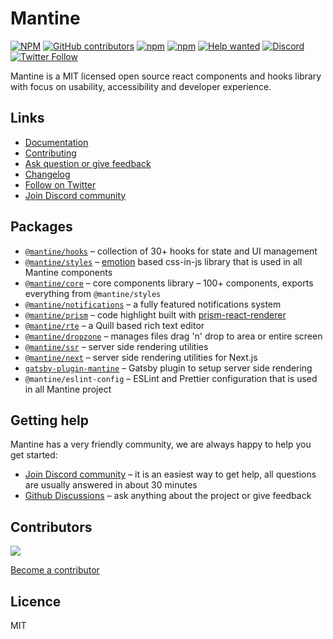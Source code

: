 # Mantine

[![NPM](https://img.shields.io/npm/l/@mantine/core)](https://github.com/mantinedev/mantine/blob/master/LICENSE)
[![GitHub contributors](https://img.shields.io/github/contributors/mantinedev/mantine)](https://github.com/mantinedev/mantine/graphs/contributors)
[![npm](https://img.shields.io/npm/v/@mantine/core)](https://www.npmjs.com/package/@mantine/core)
[![npm](https://img.shields.io/npm/dm/@mantine/hooks)](https://www.npmjs.com/package/@mantine/hooks)
[![Help wanted](https://img.shields.io/github/labels/mantinedev/mantine/help%20wanted?label=Contribute)](https://github.com/mantinedev/mantine/labels/help%20wanted)
[![Discord](https://img.shields.io/badge/Chat%20on-Discord-%235865f2)](https://discord.gg/eUZpPbpxb4)
[![Twitter Follow](https://img.shields.io/twitter/follow/mantinedev?style=social)](https://twitter.com/mantinedev)

Mantine is a MIT licensed open source react components and hooks library with focus on usability, accessibility and developer experience.

## Links

- [Documentation](https://mantine.dev/)
- [Contributing](https://mantine.dev/pages/contributing/)
- [Ask question or give feedback](https://github.com/mantinedev/mantine/discussions)
- [Changelog](https://mantine.dev/pages/changelog/)
- [Follow on Twitter](https://twitter.com/mantinedev)
- [Join Discord community](https://discord.gg/eUZpPbpxb4)

## Packages

- [`@mantine/hooks`](https://mantine.dev/hooks/getting-started/) – collection of 30+ hooks for state and UI management
- [`@mantine/styles`](https://mantine.dev/theming/create-styles/) – [emotion](https://emotion.sh/) based css-in-js library that is used in all Mantine components
- [`@mantine/core`](https://mantine.dev/core/getting-started/) – core components library – 100+ components, exports everything from `@mantine/styles`
- [`@mantine/notifications`](https://mantine.dev/others/notifications/) – a fully featured notifications system
- [`@mantine/prism`](https://mantine.dev/others/prism/) – code highlight built with [prism-react-renderer](https://github.com/FormidableLabs/prism-react-renderer)
- [`@mantine/rte`](https://mantine.dev/others/rte/) – a Quill based rich text editor
- [`@mantine/dropzone`](https://mantine.dev/others/dropzone/) – manages files drag 'n' drop to area or entire screen
- [`@mantine/ssr`](https://mantine.dev/theming/ssr/) – server side rendering utilities
- [`@mantine/next`](https://mantine.dev/theming/next/) – server side rendering utilities for Next.js
- [`gatsby-plugin-mantine`](https://mantine.dev/theming/gatsby/) – Gatsby plugin to setup server side rendering
- `@mantine/eslint-config` – ESLint and Prettier configuration that is used in all Mantine project

## Getting help

Mantine has a very friendly community, we are always happy to help you get started:

- [Join Discord community](https://discord.gg/eUZpPbpxb4) – it is an easiest way to get help, all questions are usually answered in about 30 minutes
- [Github Discussions](https://github.com/mantinedev/mantine/discussions) – ask anything about the project or give feedback

## Contributors

<a href="https://github.com/mantinedev/mantine/graphs/contributors">
  <img src="https://contrib.rocks/image?repo=mantinedev/mantine" />
</a>

[Become a contributor](https://mantine.dev/pages/contributing/)

## Licence

MIT
